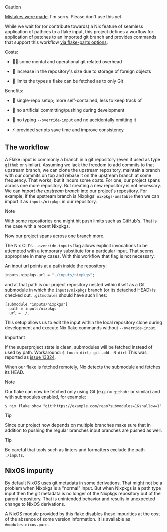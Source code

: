 > [!CAUTION]
> [Mistakes were made](https://github.com/mightyiam/input-branches/issues/2).
> I'm sorry. Please don't use this yet.

While we wait for (or contribute towards)
a Nix feature of seamless application of pathces to a flake input,
this project defines a worflow
for application of patches to an imported git branch
and provides commands that support this workflow
[via flake-parts options](https://flake.parts/options/input-branches.html).

Costs:

- 🤹‍♂️ some mental and operational git related overhead

- 🎈 increase in the repository's size due to storage of foreign objects

- 🔖 limits the types a flake can be fetched as to only Git

Benefits:

- 🐬 single-repo setup; more self-contained, less to keep track of

- 💃 no artificial committing/pushing during development

- 🕺 no typing `--override-input` and no accidentally omitting it

- ⚡ provided scripts save time and improve consistency

## The workflow

A Flake input is commonly a branch in a git repository
(even if used as type `github` or similar).
Assuming we lack the freedom to add commits to that upstream branch,
we can clone the upstream repository,
maintain a branch with our commits on top
and rebase it on the upstream branch at some frequency.
That works, but it incurs some costs.
For one, our project spans across one more repository.
But creating a new repository is not necessary.
We can _import the upstream branch_ into our project's repository.
For example, if the upstream branch is Nixpkgs' `nixpkgs-unstable`
then we can import it as `inputs/nixpkgs` in our repository.

> [!NOTE]
> With some repositories one might hit push limits such as
> [GitHub's](https://docs.github.com/en/get-started/using-git/troubleshooting-the-2-gb-push-limit).
> That is the case with a recent Nixpkgs.

Now our project spans across one branch more.

The Nix CLI's `--override-inputs` flag
allows explicit invocations to be attempted
with a temporary substitute for a particular input.
That seems appropriate in many cases.
With this workflow that flag is not necessary.

An input url points at a path inside the repository:

```nix
inputs.nixpkgs.url = "./inputs/nixpkgs";
```

and at that path
is our project repository nested within itself as a Git submodule
in which the `inputs/nixpkgs` branch (or its detached HEAD) is checked out.
`.gitmodules` should have such lines:

```
[submodule "inputs/nixpkgs"]
  path = inputs/nixpkgs
  url = ./.
```

This setup allows us to edit the input
within the local repository clone during development
and execute Nix flake commands without `--override-input`.

> [!IMPORTANT]
> If the superproject state is clean,
> submodules will be fetched instead of used by path.
> Workaround: `$ touch dirt; git add -N dirt`
> This was reported as [issue 13324](https://github.com/NixOS/nix/issues/13324).

When our flake is fetched remotely,
Nix detects the submodule and fetches its HEAD.

> [!NOTE]
> Our flake can now be fetched only using Git (e.g. no `github:` or similar)
> and with submodules enabled, for example:
>
> ```
> $ nix flake show "git+https://example.com/repo?submodules=1&shallow=1"
> ```

> [!TIP]
> Since our project now depends on multiple branches
> make sure that in addition to pushing the regular branches
> input branches are pushed as well.

> [!TIP]
> Be careful that tools such as linters and formatters
> exclude the path `./inputs`.

## NixOS impurity

By default NixOS uses git metadata in some derivations.
That might not be a problem when Nixpkgs is a "normal" input.
But when Nixpkgs is a path type input then the git metadata
is no longer of the Nixpkgs repository
but of the parent repository.
That is unintended behavior
and results in unexpected change to NixOS derivations.

A NixOS module provided by this flake disables these impurities
at the cost of the absence of some version information.
It is available as `#modules.nixos.pure`.
